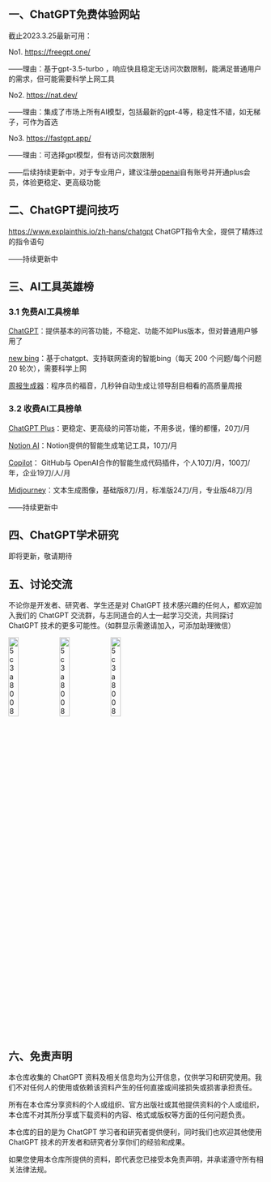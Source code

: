 ## 一、ChatGPT免费体验网站

截止2023.3.25最新可用：

No1. https://freegpt.one/

——理由：基于gpt-3.5-turbo ，响应快且稳定无访问次数限制，能满足普通用户的需求，但可能需要科学上网工具

No2. https://nat.dev/

——理由：集成了市场上所有AI模型，包括最新的gpt-4等，稳定性不错，如无梯子，可作为首选

No3. https://fastgpt.app/

——理由：可选择gpt模型，但有访问次数限制

——后续持续更新中，对于专业用户，建议注册[openai](https://chat.openai.com/auth/login)自有账号并开通plus会员，体验更稳定、更高级功能

## 二、ChatGPT提问技巧

https://www.explainthis.io/zh-hans/chatgpt  ChatGPT指令大全，提供了精炼过的指令语句

——持续更新中

## 三、AI工具英雄榜

### 3.1 免费AI工具榜单

[ChatGPT](https://chat.openai.com/auth/login)：提供基本的问答功能，不稳定、功能不如Plus版本，但对普通用户够用了

[new bing](https://www.bing.com/new)：基于chatgpt、支持联网查询的智能bing（每天 200 个问题/每个问题 20 轮次），需要科学上网

[周报生成器](https://weeklyreport.avemaria.fun/zh)：程序员的福音，几秒钟自动生成让领导刮目相看的高质量周报

### 3.2 收费AI工具榜单

[ChatGPT Plus](https://chat.openai.com/auth/login)：更稳定、更高级的问答功能，不用多说，懂的都懂，20刀/月

[Notion AI](https://www.notion.so/product/ai)：Notion提供的智能生成笔记工具，10刀/月

[Copilot](https://github.com/features/copilot/)： GitHub与 OpenAI合作的智能生成代码插件，个人10刀/月，100刀/年，企业19刀/人/月

[Midjourney](https://www.midjourney.com/)：文本生成图像，基础版8刀/月，标准版24刀/月，专业版48刀/月

——持续更新中

## 四、ChatGPT学术研究

即将更新，敬请期待

## 五、讨论交流

不论你是开发者、研究者、学生还是对 ChatGPT 技术感兴趣的任何人，都欢迎加入我们的 ChatGPT 交流群，与志同道合的人士一起学习交流，共同探讨 ChatGPT 技术的更多可能性。（如群显示需邀请加入，可添加助理微信）

<img src="https://github.com/bensonjiang001/ChatGPT-Laboratory/blob/main/image/chat1.jpg" alt="5c3a80080b9e95e384d4350ccf34a1d" width="20%" height="20%"  /><img src="https://github.com/bensonjiang001/ChatGPT-Laboratory/blob/main/image/wechat.jpg" alt="5c3a80080b9e95e384d4350ccf34a1d" width="20%" height="20%"  /><img src="https://github.com/bensonjiang001/ChatGPT-Laboratory/blob/main/image/douyin.jpg" alt="5c3a80080b9e95e384d4350ccf34a1d" width="20%" height="20%"  />

## 六、免责声明

本仓库收集的 ChatGPT 资料及相关信息均为公开信息，仅供学习和研究使用。我们不对任何人的使用或依赖该资料产生的任何直接或间接损失或损害承担责任。

所有在本仓库分享资料的个人或组织、官方出版社或其他提供资料的个人或组织，本仓库不对其所分享或下载资料的内容、格式或版权等方面的任何问题负责。

本仓库的目的是为 ChatGPT 学习者和研究者提供便利，同时我们也欢迎其他使用 ChatGPT 技术的开发者和研究者分享你们的经验和成果。

如果您使用本仓库所提供的资料，即代表您已接受本免责声明，并承诺遵守所有相关法律法规。
